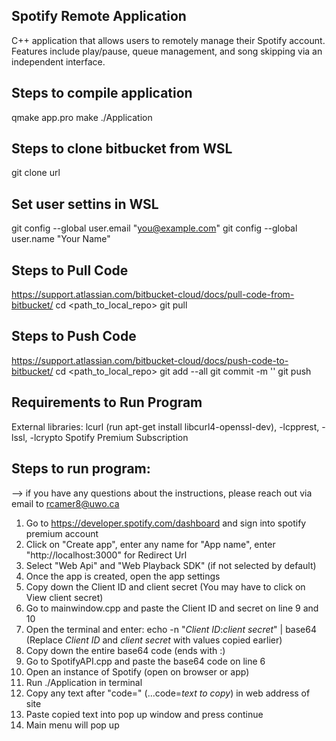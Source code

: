 ## Spotify Remote Application
C++ application that allows users to remotely manage their Spotify account. Features include play/pause, queue management, and song skipping via an independent interface.

## Steps to compile application
qmake app.pro
make
./Application

## Steps to clone bitbucket from WSL
git clone url

## Set user settins in WSL
git config --global user.email "you@example.com"
git config --global user.name "Your Name"

## Steps to Pull Code
https://support.atlassian.com/bitbucket-cloud/docs/pull-code-from-bitbucket/
cd <path_to_local_repo>
git pull

## Steps to Push Code
https://support.atlassian.com/bitbucket-cloud/docs/push-code-to-bitbucket/
cd <path_to_local_repo>
git add --all
git commit -m '<commit message>'
git push

## Requirements to Run Program
External libraries: lcurl (run apt-get install libcurl4-openssl-dev), -lcpprest, -lssl, -lcrypto
Spotify Premium Subscription

## Steps to run program:
--> if you have any questions about the instructions, please reach out via email to rcamer8@uwo.ca
1. Go to https://developer.spotify.com/dashboard and sign into spotify premium account
2. Click on "Create app", enter any name for "App name", enter "http://localhost:3000" for Redirect Url
3. Select "Web Api" and "Web Playback SDK" (if not selected by default)
4. Once the app is created, open the app settings
5. Copy down the Client ID and client secret (You may have to click on View client secret)
6. Go to mainwindow.cpp and paste the Client ID and secret on line 9 and 10
7. Open the terminal and enter: echo -n "*Client ID*:*client secret*" | base64  (Replace *Client ID* and *client secret* with values copied earlier)
8. Copy down the entire base64 code (ends with :)
9. Go to SpotifyAPI.cpp and paste the base64 code on line 6
10. Open an instance of Spotify (open on browser or app)
11. Run ./Application in terminal
12. Copy any text after "code=" (...code=*text to copy*) in web address of site
13. Paste copied text into pop up window and press continue
14. Main menu will pop up
